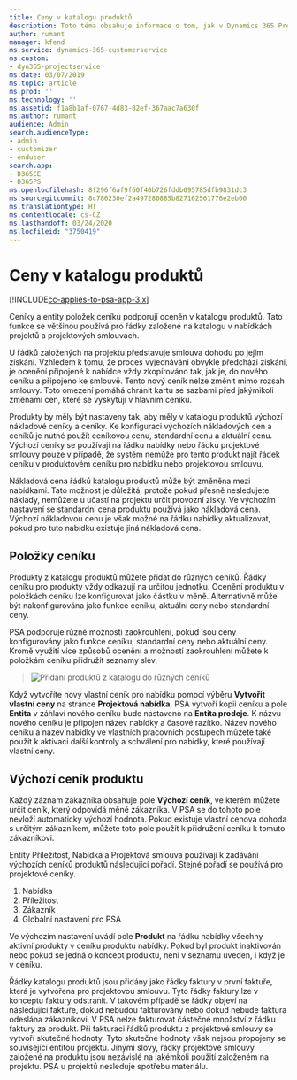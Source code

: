 ```yaml
---
title: Ceny v katalogu produktů
description: Toto téma obsahuje informace o tom, jak v Dynamics 365 Project Service Automation (PSA) fungují ceny v katalogu produktů.
author: rumant
manager: kfend
ms.service: dynamics-365-customerservice
ms.custom:
- dyn365-projectservice
ms.date: 03/07/2019
ms.topic: article
ms.prod: ''
ms.technology: ''
ms.assetid: f1a8b1af-0767-4d83-82ef-367aac7a630f
ms.author: rumant
audience: Admin
search.audienceType:
- admin
- customizer
- enduser
search.app:
- D365CE
- D365PS
ms.openlocfilehash: 8f296f6af9f60f40b726fddb095785dfb9831dc3
ms.sourcegitcommit: 8c786230ef2a497280885b827162561776e2eb00
ms.translationtype: HT
ms.contentlocale: cs-CZ
ms.lasthandoff: 03/24/2020
ms.locfileid: "3750419"
---
```

# <a name="product-catalog-pricing"></a>Ceny v katalogu produktů 

[!INCLUDE[cc-applies-to-psa-app-3.x](../includes/cc-applies-to-psa-app-3x.md)]


Ceníky a entity položek ceníku podporují oceněn v katalogu produktů. Tato funkce se většinou používá pro řádky založené na katalogu v nabídkách projektů a projektových smlouvách.

U řádků založených na projektu představuje smlouva dohodu po jejím získání. Vzhledem k tomu, že proces vyjednávání obvykle předchází získání, je ocenění připojené k nabídce vždy zkopírováno tak, jak je, do nového ceníku a připojeno ke smlouvě. Tento nový ceník nelze změnit mimo rozsah smlouvy. Toto omezení pomáhá chránit kartu se sazbami před jakýmikoli změnami cen, které se vyskytují v hlavním ceníku.

Produkty by měly být nastaveny tak, aby měly v katalogu produktů výchozí nákladové ceníky a ceníky. Ke konfiguraci výchozích nákladových cen a ceníků je nutné použít ceníkovou cenu, standardní cenu a aktuální cenu. Výchozí ceníky se používají na řádku nabídky nebo řádku projektové smlouvy pouze v případě, že systém nemůže pro tento produkt najít řádek ceníku v produktovém ceníku pro nabídku nebo projektovou smlouvu.

Nákladová cena řádků katalogu produktů může být změněna mezi nabídkami. Tato možnost je důležitá, protože pokud přesně nesledujete náklady, nemůžete u učastí na projektu určit provozní zisky. Ve výchozím nastavení se standardní cena produktu používá jako nákladová cena. Výchozí nákladovou cenu je však možné na řádku nabídky aktualizovat, pokud pro tuto nabídku existuje jiná nákladová cena.

## <a name="price-list-items"></a>Položky ceníku

Produkty z katalogu produktů můžete přidat do různých ceníků. Řádky ceníku pro produkty vždy odkazují na určitou jednotku. Ocenění produktu v položkách ceníku lze konfigurovat jako částku v měně. Alternativně může být nakonfigurována jako funkce ceníku, aktuální ceny nebo standardní ceny.

PSA podporuje různé možnosti zaokrouhlení, pokud jsou ceny konfigurovány jako funkce ceníku, standardní ceny nebo aktuální ceny. Kromě využití více způsobů ocenění a možností zaokrouhlení můžete k položkám ceníku přidružit seznamy slev. 

> ![Přidání produktů z katalogu do různých ceníků](media/basic-guide-16.png)

Když vytvoříte nový vlastní ceník pro nabídku pomocí výběru **Vytvořit vlastní ceny** na stránce **Projektová nabídka**, PSA vytvoří kopii ceníku a pole **Entita** v záhlaví nového ceníku bude nastaveno na **Entita prodeje**. K názvu nového ceníku je připojen název nabídky a časové razítko. Název nového ceníku a název nabídky ve vlastních pracovních postupech můžete také použít k aktivaci další kontroly a schválení pro nabídky, které používají vlastní ceny.

 
## <a name="default-product-price-list"></a>Výchozí ceník produktu
Každý záznam zákazníka obsahuje pole **Výchozí ceník**, ve kterém můžete určit ceník, který odpovídá měně zákazníka. V PSA se do tohoto pole nevloží automaticky výchozí hodnota. Pokud existuje vlastní cenová dohoda s určitým zákazníkem, můžete toto pole použít k přidružení ceníku k tomuto zákazníkovi.

Entity Příležitost, Nabídka a Projektová smlouva používají k zadávání výchozích ceníků produktů následující pořadí. Stejné pořadí se používá pro projektové ceníky.

1.  Nabídka
2.  Příležitost
3.  Zákazník
4.  Globální nastavení pro PSA

Ve výchozím nastavení uvádí pole **Produkt** na řádku nabídky všechny aktivní produkty v ceníku produktu nabídky. Pokud byl produkt inaktivován nebo pokud se jedná o koncept produktu, není v seznamu uveden, i když je v ceníku. 

Řádky katalogu produktů jsou přidány jako řádky faktury v první faktuře, která je vytvořena pro projektovou smlouvu. Tyto řádky faktury lze v konceptu faktury odstranit. V takovém případě se řádky objeví na následující faktuře, dokud nebudou fakturovány nebo dokud nebude faktura odeslána zákazníkovi. V PSA nelze fakturovat částečné množství z řádku faktury za produkt. Při fakturaci řádků produktu z projektové smlouvy se vytvoří skutečné hodnoty. Tyto skutečné hodnoty však nejsou propojeny se související entitou projektu. Jinými slovy, řádky projektové smlouvy založené na produktu jsou nezávislé na jakémkoli použití založeném na projektu. PSA u projektů nesleduje spotřebu materiálu.
